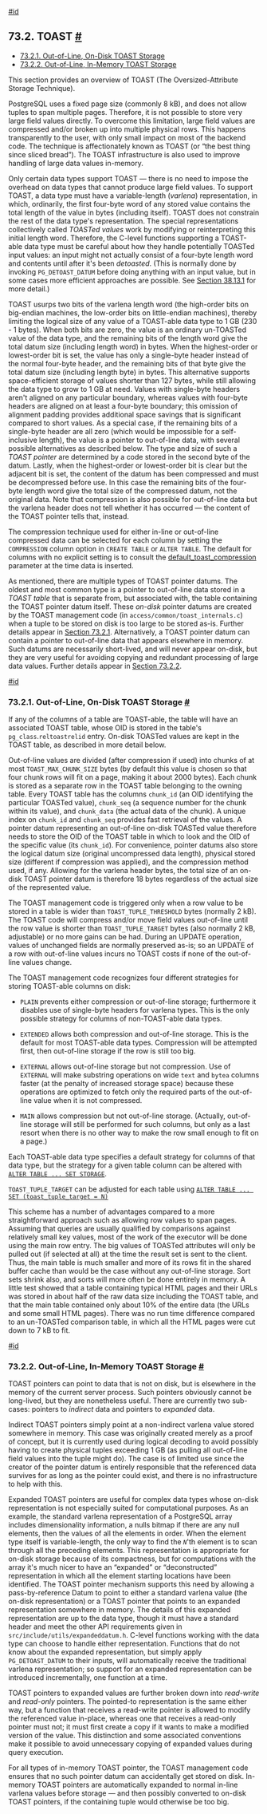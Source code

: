 [#id](#STORAGE-TOAST)

## 73.2. TOAST [#](#STORAGE-TOAST)

  * [73.2.1. Out-of-Line, On-Disk TOAST Storage](storage-toast#STORAGE-TOAST-ONDISK)
  * [73.2.2. Out-of-Line, In-Memory TOAST Storage](storage-toast#STORAGE-TOAST-INMEMORY)



This section provides an overview of TOAST (The Oversized-Attribute Storage Technique).

PostgreSQL uses a fixed page size (commonly 8 kB), and does not allow tuples to span multiple pages. Therefore, it is not possible to store very large field values directly. To overcome this limitation, large field values are compressed and/or broken up into multiple physical rows. This happens transparently to the user, with only small impact on most of the backend code. The technique is affectionately known as TOAST (or “the best thing since sliced bread”). The TOAST infrastructure is also used to improve handling of large data values in-memory.

Only certain data types support TOAST — there is no need to impose the overhead on data types that cannot produce large field values. To support TOAST, a data type must have a variable-length (*varlena*) representation, in which, ordinarily, the first four-byte word of any stored value contains the total length of the value in bytes (including itself). TOAST does not constrain the rest of the data type's representation. The special representations collectively called *TOASTed values* work by modifying or reinterpreting this initial length word. Therefore, the C-level functions supporting a TOAST-able data type must be careful about how they handle potentially TOASTed input values: an input might not actually consist of a four-byte length word and contents until after it's been *detoasted*. (This is normally done by invoking `PG_DETOAST_DATUM` before doing anything with an input value, but in some cases more efficient approaches are possible. See [Section 38.13.1](xtypes#XTYPES-TOAST) for more detail.)

TOAST usurps two bits of the varlena length word (the high-order bits on big-endian machines, the low-order bits on little-endian machines), thereby limiting the logical size of any value of a TOAST-able data type to 1 GB (230 - 1 bytes). When both bits are zero, the value is an ordinary un-TOASTed value of the data type, and the remaining bits of the length word give the total datum size (including length word) in bytes. When the highest-order or lowest-order bit is set, the value has only a single-byte header instead of the normal four-byte header, and the remaining bits of that byte give the total datum size (including length byte) in bytes. This alternative supports space-efficient storage of values shorter than 127 bytes, while still allowing the data type to grow to 1 GB at need. Values with single-byte headers aren't aligned on any particular boundary, whereas values with four-byte headers are aligned on at least a four-byte boundary; this omission of alignment padding provides additional space savings that is significant compared to short values. As a special case, if the remaining bits of a single-byte header are all zero (which would be impossible for a self-inclusive length), the value is a pointer to out-of-line data, with several possible alternatives as described below. The type and size of such a *TOAST pointer* are determined by a code stored in the second byte of the datum. Lastly, when the highest-order or lowest-order bit is clear but the adjacent bit is set, the content of the datum has been compressed and must be decompressed before use. In this case the remaining bits of the four-byte length word give the total size of the compressed datum, not the original data. Note that compression is also possible for out-of-line data but the varlena header does not tell whether it has occurred — the content of the TOAST pointer tells that, instead.

The compression technique used for either in-line or out-of-line compressed data can be selected for each column by setting the `COMPRESSION` column option in `CREATE TABLE` or `ALTER TABLE`. The default for columns with no explicit setting is to consult the [default\_toast\_compression](runtime-config-client#GUC-DEFAULT-TOAST-COMPRESSION) parameter at the time data is inserted.

As mentioned, there are multiple types of TOAST pointer datums. The oldest and most common type is a pointer to out-of-line data stored in a *TOAST table* that is separate from, but associated with, the table containing the TOAST pointer datum itself. These *on-disk* pointer datums are created by the TOAST management code (in `access/common/toast_internals.c`) when a tuple to be stored on disk is too large to be stored as-is. Further details appear in [Section 73.2.1](storage-toast#STORAGE-TOAST-ONDISK). Alternatively, a TOAST pointer datum can contain a pointer to out-of-line data that appears elsewhere in memory. Such datums are necessarily short-lived, and will never appear on-disk, but they are very useful for avoiding copying and redundant processing of large data values. Further details appear in [Section 73.2.2](storage-toast#STORAGE-TOAST-INMEMORY).

[#id](#STORAGE-TOAST-ONDISK)

### 73.2.1. Out-of-Line, On-Disk TOAST Storage [#](#STORAGE-TOAST-ONDISK)

If any of the columns of a table are TOAST-able, the table will have an associated TOAST table, whose OID is stored in the table's `pg_class`.`reltoastrelid` entry. On-disk TOASTed values are kept in the TOAST table, as described in more detail below.

Out-of-line values are divided (after compression if used) into chunks of at most `TOAST_MAX_CHUNK_SIZE` bytes (by default this value is chosen so that four chunk rows will fit on a page, making it about 2000 bytes). Each chunk is stored as a separate row in the TOAST table belonging to the owning table. Every TOAST table has the columns `chunk_id` (an OID identifying the particular TOASTed value), `chunk_seq` (a sequence number for the chunk within its value), and `chunk_data` (the actual data of the chunk). A unique index on `chunk_id` and `chunk_seq` provides fast retrieval of the values. A pointer datum representing an out-of-line on-disk TOASTed value therefore needs to store the OID of the TOAST table in which to look and the OID of the specific value (its `chunk_id`). For convenience, pointer datums also store the logical datum size (original uncompressed data length), physical stored size (different if compression was applied), and the compression method used, if any. Allowing for the varlena header bytes, the total size of an on-disk TOAST pointer datum is therefore 18 bytes regardless of the actual size of the represented value.

The TOAST management code is triggered only when a row value to be stored in a table is wider than `TOAST_TUPLE_THRESHOLD` bytes (normally 2 kB). The TOAST code will compress and/or move field values out-of-line until the row value is shorter than `TOAST_TUPLE_TARGET` bytes (also normally 2 kB, adjustable) or no more gains can be had. During an UPDATE operation, values of unchanged fields are normally preserved as-is; so an UPDATE of a row with out-of-line values incurs no TOAST costs if none of the out-of-line values change.

The TOAST management code recognizes four different strategies for storing TOAST-able columns on disk:

* `PLAIN` prevents either compression or out-of-line storage; furthermore it disables use of single-byte headers for varlena types. This is the only possible strategy for columns of non-TOAST-able data types.

* `EXTENDED` allows both compression and out-of-line storage. This is the default for most TOAST-able data types. Compression will be attempted first, then out-of-line storage if the row is still too big.

* `EXTERNAL` allows out-of-line storage but not compression. Use of `EXTERNAL` will make substring operations on wide `text` and `bytea` columns faster (at the penalty of increased storage space) because these operations are optimized to fetch only the required parts of the out-of-line value when it is not compressed.

* `MAIN` allows compression but not out-of-line storage. (Actually, out-of-line storage will still be performed for such columns, but only as a last resort when there is no other way to make the row small enough to fit on a page.)

Each TOAST-able data type specifies a default strategy for columns of that data type, but the strategy for a given table column can be altered with [`ALTER TABLE ... SET STORAGE`](sql-altertable).

`TOAST_TUPLE_TARGET` can be adjusted for each table using [`ALTER TABLE ... SET (toast_tuple_target = N)`](sql-altertable)

This scheme has a number of advantages compared to a more straightforward approach such as allowing row values to span pages. Assuming that queries are usually qualified by comparisons against relatively small key values, most of the work of the executor will be done using the main row entry. The big values of TOASTed attributes will only be pulled out (if selected at all) at the time the result set is sent to the client. Thus, the main table is much smaller and more of its rows fit in the shared buffer cache than would be the case without any out-of-line storage. Sort sets shrink also, and sorts will more often be done entirely in memory. A little test showed that a table containing typical HTML pages and their URLs was stored in about half of the raw data size including the TOAST table, and that the main table contained only about 10% of the entire data (the URLs and some small HTML pages). There was no run time difference compared to an un-TOASTed comparison table, in which all the HTML pages were cut down to 7 kB to fit.

[#id](#STORAGE-TOAST-INMEMORY)

### 73.2.2. Out-of-Line, In-Memory TOAST Storage [#](#STORAGE-TOAST-INMEMORY)

TOAST pointers can point to data that is not on disk, but is elsewhere in the memory of the current server process. Such pointers obviously cannot be long-lived, but they are nonetheless useful. There are currently two sub-cases: pointers to *indirect* data and pointers to *expanded* data.

Indirect TOAST pointers simply point at a non-indirect varlena value stored somewhere in memory. This case was originally created merely as a proof of concept, but it is currently used during logical decoding to avoid possibly having to create physical tuples exceeding 1 GB (as pulling all out-of-line field values into the tuple might do). The case is of limited use since the creator of the pointer datum is entirely responsible that the referenced data survives for as long as the pointer could exist, and there is no infrastructure to help with this.

Expanded TOAST pointers are useful for complex data types whose on-disk representation is not especially suited for computational purposes. As an example, the standard varlena representation of a PostgreSQL array includes dimensionality information, a nulls bitmap if there are any null elements, then the values of all the elements in order. When the element type itself is variable-length, the only way to find the *`N`*'th element is to scan through all the preceding elements. This representation is appropriate for on-disk storage because of its compactness, but for computations with the array it's much nicer to have an “expanded” or “deconstructed” representation in which all the element starting locations have been identified. The TOAST pointer mechanism supports this need by allowing a pass-by-reference Datum to point to either a standard varlena value (the on-disk representation) or a TOAST pointer that points to an expanded representation somewhere in memory. The details of this expanded representation are up to the data type, though it must have a standard header and meet the other API requirements given in `src/include/utils/expandeddatum.h`. C-level functions working with the data type can choose to handle either representation. Functions that do not know about the expanded representation, but simply apply `PG_DETOAST_DATUM` to their inputs, will automatically receive the traditional varlena representation; so support for an expanded representation can be introduced incrementally, one function at a time.

TOAST pointers to expanded values are further broken down into *read-write* and *read-only* pointers. The pointed-to representation is the same either way, but a function that receives a read-write pointer is allowed to modify the referenced value in-place, whereas one that receives a read-only pointer must not; it must first create a copy if it wants to make a modified version of the value. This distinction and some associated conventions make it possible to avoid unnecessary copying of expanded values during query execution.

For all types of in-memory TOAST pointer, the TOAST management code ensures that no such pointer datum can accidentally get stored on disk. In-memory TOAST pointers are automatically expanded to normal in-line varlena values before storage — and then possibly converted to on-disk TOAST pointers, if the containing tuple would otherwise be too big.